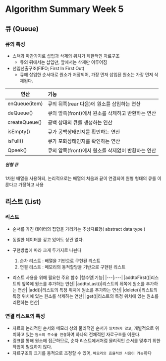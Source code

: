 # Algorithm Summary Week 5

## 큐 (Queue)
### 큐의 특성
- 스택과 마찬가지로 삽입과 삭제의 위치가 제한적인 자료구조
    - 큐의 뒤에서는 삽입만, 앞에서는 삭제만 이루어짐
- 선입선출구조(FIFO; First In First Out)
    - 큐에 삽입한 순서대로 원소가 저장되어, 가장 먼저 삽입된 원소는 가장 먼저 삭제된다.

|연산|기능|
|---|:---|
|enQueue(item)|큐의 뒤쪽(rear 다음)에 원소를 삽입하는 연산|
|deQueue()|큐의 앞쪽(front)에서 원소를 삭제하고 반환하는 연산|
|createQueue()|공백 상태의 큐를 생성하는 연산|
|isEmpty()|큐가 공백상태인지를 확인하는 연산|
|isFull()|큐가 포화상태인지를 확인하는 연산|
|Qpeek()|큐의 앞쪽(front)에서 원소를 삭제없이 반환하는 연산|

##### 원형 큐
1차원 배열을 사용하되, 논리적으로는 배열의 처음과 끝이 연결되어 원형 형태의 큐를 이룬다고 가정하고 사용


## 리스트 (List)
### 리스트
- 순서를 가진 데이터의 집합을 가리키는 추상자료형( abstract data type )
- 동일한 데이터를 갖고 있어도 상관 없다.

- 구현방법에 따라 크게 두가지로 나뉜다
    1. 순차 리스트 : 배열을 기반으로 구현된 리스트
    1. 연결 리스트 : 메모리의 동적할당을 기반으로 구현된 리스트

- 리스트 사용을 위해 필요한 주요 함수
    |함수명|기능|
    |---|:---|
    |addtoFirst()|리스트의 앞쪽에 원소를 추가하는 연산|
    |addtoLast()|리스트의 뒤쪽에 원소를 추가하는 연산|
    |add()|리스트의 특정 위치에 원소를 추가하는 연산|
    |delete()|리스트의 특정 위치에 있는 원소를 삭제하는 연산|
    |get()|리스트의 특정 위치에 있는 원소를 리턴하는 연산|


### 연결 리스트의 특성
- 자료의 논리적인 순서와 메모리 상의 물리적인 순서가 `일치하지 않고`, 개별적으로 위치하고 있는 `원소의 주소를 연결`하여 하나의 전체적인 자료구조를 이룬다.
- 링크를 통해 원소에 접근하므로, 순차 리스트에서처럼 물리적인 순서를 맞추기 위한 작업이 필요하지 않다.
- 자료구조의 크기를 동적으로 조정할 수 있어, `메모리의 효율적인 사용이 가능`하다